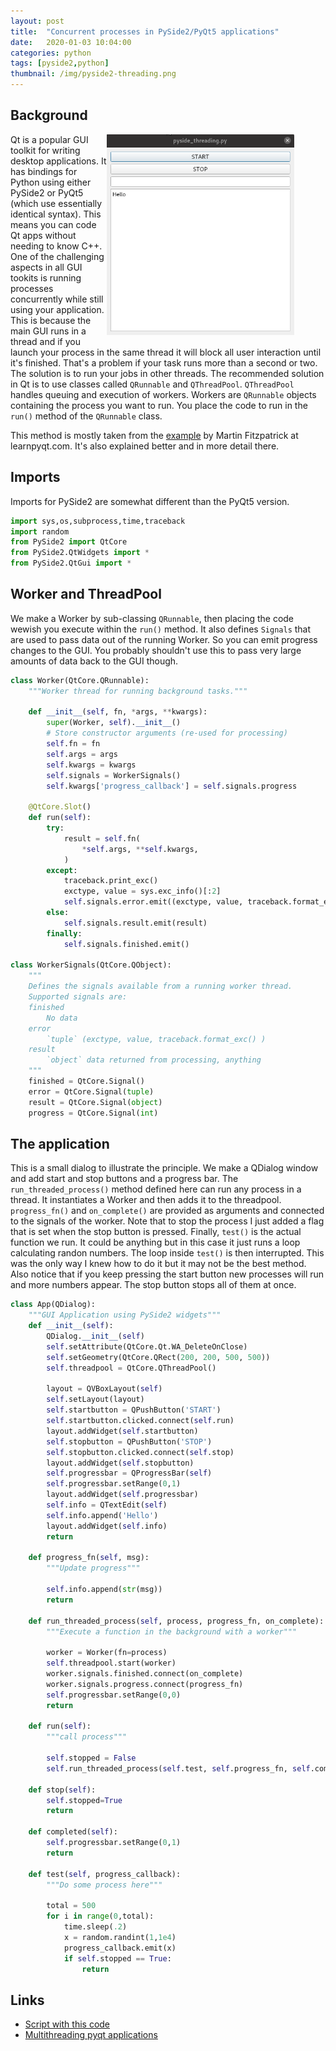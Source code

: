 ```yaml
---
layout: post
title:  "Concurrent processes in PySide2/PyQt5 applications"
date:   2020-01-03 10:04:00
categories: python
tags: [pyside2,python]
thumbnail: /img/pyside2-threading.png
---
```


## Background

<div style="width: 350px; float:right;">
 <a href="/img/pyside2-threading-example.gif"> <img src="/img/pyside2-threading-example.gif" width="300px"></a>
</div>

Qt is a popular GUI toolkit for writing desktop applications. It has bindings for Python using either PySide2 or PyQt5 (which use essentially identical syntax). This means you can code Qt apps without needing to know C++. One of the challenging aspects in all GUI tookits is running processes concurrently while still using your application. This is because the main GUI runs in a thread and if you launch your process in the same thread it will block all user interaction until it's finished. That's a problem if your task runs more than a second or two. The solution is to run your jobs in other threads. The recommended solution in Qt is to use classes called `QRunnable` and `QThreadPool`. `QThreadPool` handles queuing and execution of workers. Workers are `QRunnable` objects containing the process you want to run. You place the code to run in the `run()` method of the `QRunnable` class.

This method is mostly taken from the [example](https://www.learnpyqt.com/courses/concurrent-execution/multithreading-pyqt-applications-qthreadpool/) by Martin Fitzpatrick at learnpyqt.com. It's also explained better and in more detail there.

## Imports

Imports for PySide2 are somewhat different than the PyQt5 version.

```python
import sys,os,subprocess,time,traceback
import random
from PySide2 import QtCore
from PySide2.QtWidgets import *
from PySide2.QtGui import *
```

## Worker and ThreadPool

 We make a Worker by sub-classing `QRunnable`, then placing the code wewish you execute within the `run()` method. It also defines `Signals` that are used to pass data out of the running Worker. So you can emit progress changes to the GUI. You probably shouldn't use this to pass very large amounts of data back to the GUI though.

```python
class Worker(QtCore.QRunnable):
    """Worker thread for running background tasks."""

    def __init__(self, fn, *args, **kwargs):
        super(Worker, self).__init__()
        # Store constructor arguments (re-used for processing)
        self.fn = fn
        self.args = args
        self.kwargs = kwargs
        self.signals = WorkerSignals()
        self.kwargs['progress_callback'] = self.signals.progress

    @QtCore.Slot()
    def run(self):
        try:
            result = self.fn(
                *self.args, **self.kwargs,
            )
        except:
            traceback.print_exc()
            exctype, value = sys.exc_info()[:2]
            self.signals.error.emit((exctype, value, traceback.format_exc()))
        else:
            self.signals.result.emit(result)
        finally:
            self.signals.finished.emit()

class WorkerSignals(QtCore.QObject):
    """
    Defines the signals available from a running worker thread.
    Supported signals are:
    finished
        No data
    error
        `tuple` (exctype, value, traceback.format_exc() )
    result
        `object` data returned from processing, anything
    """
    finished = QtCore.Signal()
    error = QtCore.Signal(tuple)
    result = QtCore.Signal(object)
    progress = QtCore.Signal(int)
```

## The application

This is a small dialog to illustrate the principle. We make a QDialog window and add start and stop buttons and a progress bar. The `run_threaded_process()` method defined here can run any process in a thread. It instantiates a Worker and then adds it to the threadpool. `progress_fn()` and `on_complete()` are provided as arguments and connected to the signals of the worker. Note that to stop the process I just added a flag that is set when the stop button is pressed. Finally, `test()` is the actual function we run. It could be anything but in this case it just runs a loop calculating randon numbers. The loop inside `test()` is then interrupted. This was the only way I knew how to do it but it may not be the best method. Also notice that if you keep pressing the start button new processes will run and more numbers appear. The stop button stops all of them at once.

```python
class App(QDialog):
    """GUI Application using PySide2 widgets"""
    def __init__(self):
        QDialog.__init__(self)
        self.setAttribute(QtCore.Qt.WA_DeleteOnClose)
        self.setGeometry(QtCore.QRect(200, 200, 500, 500))
        self.threadpool = QtCore.QThreadPool()

        layout = QVBoxLayout(self)
        self.setLayout(layout)
        self.startbutton = QPushButton('START')
        self.startbutton.clicked.connect(self.run)
        layout.addWidget(self.startbutton)
        self.stopbutton = QPushButton('STOP')
        self.stopbutton.clicked.connect(self.stop)
        layout.addWidget(self.stopbutton)
        self.progressbar = QProgressBar(self)
        self.progressbar.setRange(0,1)
        layout.addWidget(self.progressbar)
        self.info = QTextEdit(self)
        self.info.append('Hello')
        layout.addWidget(self.info)
        return

    def progress_fn(self, msg):
        """Update progress"""

        self.info.append(str(msg))        
        return

    def run_threaded_process(self, process, progress_fn, on_complete):
        """Execute a function in the background with a worker"""

        worker = Worker(fn=process)
        self.threadpool.start(worker)
        worker.signals.finished.connect(on_complete)
        worker.signals.progress.connect(progress_fn)
        self.progressbar.setRange(0,0)
        return

    def run(self):
        """call process"""

        self.stopped = False
        self.run_threaded_process(self.test, self.progress_fn, self.completed)

    def stop(self):
        self.stopped=True
        return

    def completed(self):
        self.progressbar.setRange(0,1)
        return

    def test(self, progress_callback):
        """Do some process here"""

        total = 500
        for i in range(0,total):
            time.sleep(.2)
            x = random.randint(1,1e4)
            progress_callback.emit(x)
            if self.stopped == True:
                return
```

## Links

* [Script with this code](https://github.com/dmnfarrell/teaching/blob/master/gui/pyside_threading.py)
* [Multithreading pyqt applications](https://www.learnpyqt.com/courses/concurrent-execution/multithreading-pyqt-applications-qthreadpool/)
